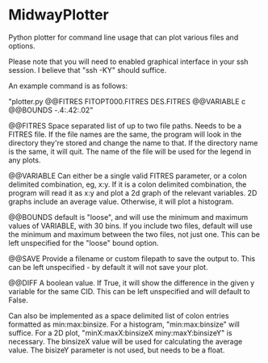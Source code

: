 # MidwayPlotter
Python plotter for command line usage that can plot various files and options.

Please note that you will need to enabled graphical interface in your ssh session. I believe that "ssh -KY" should suffice.

An example command is as follows: 

"plotter.py @@FITRES FITOPT000.FITRES DES.FITRES @@VARIABLE c @@BOUNDS -.4:.42:.02"

@@FITRES Space separated list of up to two file paths. Needs to be a FITRES file. If the file names are the same, the program will look in the directory they're stored and change the name to that. If the directory name is the same, it will quit. The name of the file will be used for the legend in any plots.

@@VARIABLE Can either be a single valid FITRES parameter, or a colon delimited combination, eg, x:y. If it is a colon delimited combination, the program will read it as x:y and plot a 2d graph of the relevant variables. 2D graphs include an average value. Otherwise, it will plot a histogram.

@@BOUNDS default is "loose", and will use the minimum and maximum values of VARIABLE, with 30 bins. If you include two files, default will use the minimum and maximum between the two files, not just one. This can be left unspecified for the "loose" bound option.

@@SAVE Provide a filename or custom filepath to save the output to. This can be left unspecified - by default it will not save your plot.

@@DIFF A boolean value. If True, it will show the difference in the given y variable for the same CID. This can be left unspecified and will default to False.

Can also be implemented as a space delimited list of colon entries formatted as min:max:binsize. 
For a histogram, "min:max:binsize" will suffice. 
For a 2D plot, "minX:maxX:binsizeX miny:maxY:binsizeY" is necessary. The binsizeX value will be used for calculating the average value. The bisizeY parameter is not used, but needs to be a float. 

